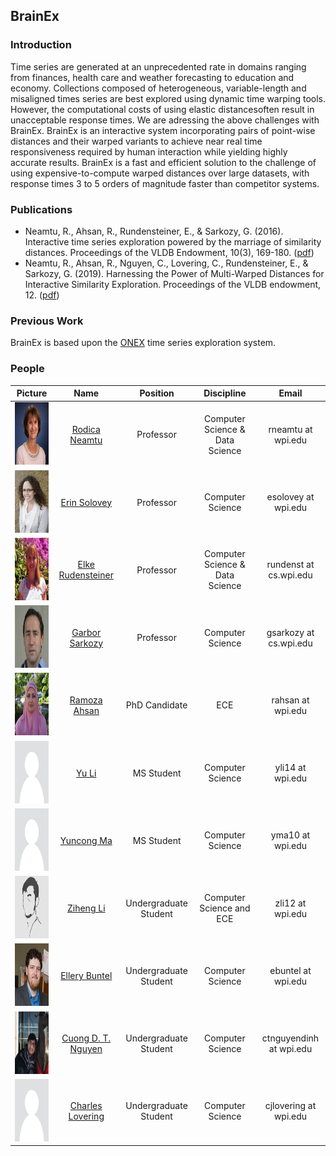 ## BrainEx

### Introduction

Time series are generated at an unprecedented rate in domains ranging from finances, health care and weather forecasting to education and economy. Collections composed of heterogeneous, variable-length and misaligned times series are best explored using dynamic time warping tools. However, the computational costs of using elastic distancesoften result in unacceptable response times. We are adressing the above challenges with BrainEx. BrainEx is an interactive system incorporating pairs of point-wise distances and their warped variants to achieve near real time responsiveness required by human interaction while yielding highly accurate results.  BrainEx is a fast and efficient solution to the challenge of using expensive-to-compute warped distances over large datasets, with response times 3 to 5 orders of magnitude faster than competitor systems.    

### Publications 

* Neamtu, R., Ahsan, R., Rundensteiner, E., & Sarkozy, G. (2016). Interactive time series exploration powered by the marriage of similarity distances. Proceedings of the VLDB Endowment, 10(3), 169-180. ([pdf](InteractiveTimeSeriesExploration.pdf))
* Neamtu, R., Ahsan, R., Nguyen, C., Lovering, C., Rundensteiner, E., & Sarkozy, G. (2019). Harnessing the Power of Multi-Warped Distances for Interactive Similarity Exploration. Proceedings of the VLDB endowment, 12. ([pdf](genex1.pdf))

### Previous Work

BrainEx is based upon the [ONEX](https://c2research.github.io/onex-website/) time series exploration system.

### People

Picture | Name | Position | Discipline | Email
---|:---:|:---:|:---:|:---:
 <img src="https://github.com/ebuntel/BrainExInfo/blob/master/assets/rneamtu.jpg?raw=true" class="inline" width="100" height="100"/> | [Rodica Neamtu](http://web.cs.wpi.edu/~rneamtu/) | Professor | Computer Science & Data Science | rneamtu at wpi.edu
<img src="https://github.com/ebuntel/BrainExInfo/blob/master/assets/ErinSolovey.jpg?raw=true" class="inline" width="100" height="100"/> | [Erin Solovey](http://users.wpi.edu/~esolovey/) | Professor | Computer Science | esolovey at wpi.edu
<img src="https://github.com/ebuntel/BrainExInfo/blob/master/assets/elke.jpg?raw=true" class="inline" width="100" height="100"/> | [Elke Rudensteiner](http://davis.wpi.edu/dsrg/MEMBERS/rundenst/) | Professor | Computer Science & Data Science | rundenst at cs.wpi.edu
 <img src="https://github.com/ebuntel/BrainExInfo/blob/master/assets/gsarkozy.jpg?raw=true" class="inline" width="100" height="100"/>| [Garbor Sarkozy](http://web.cs.wpi.edu/~gsarkozy/) | Professor | Computer Science | gsarkozy at cs.wpi.edu
<img src="https://github.com/ebuntel/BrainExInfo/blob/master/assets/ramoza.jpg?raw=true" class="inline" width="100" height="100"/> | [Ramoza Ahsan](http://web.cs.wpi.edu/~rahsan/) | PhD Candidate | ECE | rahsan at wpi.edu
<img src="https://github.com/ebuntel/BrainExInfo/blob/master/assets/person.jpg?raw=true" class="inline" width="100" height="100"/> | [Yu Li](https://www.linkedin.com/in/yli14/) | MS Student | Computer Science | yli14 at wpi.edu
<img src="https://github.com/ebuntel/BrainExInfo/blob/master/assets/person.jpg?raw=true" class="inline" width="100" height="100"/> | [Yuncong Ma](https://www.linkedin.com/in/yuncong-ma-a26b89104/) | MS Student | Computer Science | yma10 at wpi.edu
<img src="https://github.com/ebuntel/BrainExInfo/blob/master/assets/T8ZCNDP7V-UH07KRFRQ-29aa6e826f22-512.png?raw=true" class="inline" width="100" height="100"/> | [Ziheng Li](https://www.linkedin.com/in/ziheng-leo-li/) | Undergraduate Student | Computer Science and ECE | zli12 at wpi.edu
 <img src="https://github.com/ebuntel/BrainExInfo/blob/master/assets/EJB.PNG?raw=true" class="inline" width="100" height="100"/>| [Ellery Buntel](www.linkedin.com/in/ellery-buntel) | Undergraduate Student | Computer Science | ebuntel at wpi.edu
<img src="https://github.com/ebuntel/BrainExInfo/blob/master/assets/cuongn.jpg?raw=true" class="inline" width="100" height="100"/> | [Cuong D. T. Nguyen](https://www.linkedin.com/in/cuongdtn/) | Undergraduate Student | Computer Science | ctnguyendinh at wpi.edu
<img src="https://github.com/ebuntel/BrainExInfo/blob/master/assets/person.jpg?raw=true" class="inline" width="100" height="100"/> | [Charles Lovering](https://www.linkedin.com/in/cjlovering/) | Undergraduate Student | Computer Science | cjlovering at wpi.edu
